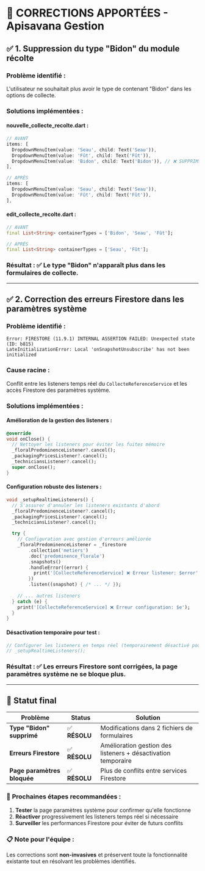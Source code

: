 # 🔧 CORRECTIONS APPORTÉES - Apisavana Gestion

## ✅ **1. Suppression du type "Bidon" du module récolte**

### Problème identifié :
L'utilisateur ne souhaitait plus avoir le type de contenant "Bidon" dans les options de collecte.

### Solutions implémentées :

#### **nouvelle_collecte_recolte.dart :**
```dart
// AVANT
items: [
  DropdownMenuItem(value: 'Seau', child: Text('Seau')),
  DropdownMenuItem(value: 'Fût', child: Text('Fût')),
  DropdownMenuItem(value: 'Bidon', child: Text('Bidon')), // ❌ SUPPRIMÉ
],

// APRÈS  
items: [
  DropdownMenuItem(value: 'Seau', child: Text('Seau')),
  DropdownMenuItem(value: 'Fût', child: Text('Fût')),
],
```

#### **edit_collecte_recolte.dart :**
```dart
// AVANT
final List<String> containerTypes = ['Bidon', 'Seau', 'Fût'];

// APRÈS
final List<String> containerTypes = ['Seau', 'Fût'];
```

### **Résultat :** ✅ Le type "Bidon" n'apparaît plus dans les formulaires de collecte.

---

## ✅ **2. Correction des erreurs Firestore dans les paramètres système**

### Problème identifié :
```
Error: FIRESTORE (11.9.1) INTERNAL ASSERTION FAILED: Unexpected state (ID: b815)
LateInitializationError: Local 'onSnapshotUnsubscribe' has not been initialized
```

### Cause racine :
Conflit entre les listeners temps réel du `CollecteReferenceService` et les accès Firestore des paramètres système.

### Solutions implémentées :

#### **Amélioration de la gestion des listeners :**
```dart
@override
void onClose() {
  // Nettoyer les listeners pour éviter les fuites mémoire
  _floralPredominenceListener?.cancel();
  _packagingPricesListener?.cancel();
  _techniciansListener?.cancel();
  super.onClose();
}
```

#### **Configuration robuste des listeners :**
```dart
void _setupRealtimeListeners() {
  // S'assurer d'annuler les listeners existants d'abord
  _floralPredominenceListener?.cancel();
  _packagingPricesListener?.cancel();
  _techniciansListener?.cancel();

  try {
    // Configuration avec gestion d'erreurs améliorée
    _floralPredominenceListener = _firestore
        .collection('metiers')
        .doc('predominence_florale')
        .snapshots()
        .handleError((error) {
          print('[CollecteReferenceService] ❌ Erreur listener: $error');
        })
        .listen((snapshot) { /* ... */ });
    
    // ... autres listeners
  } catch (e) {
    print('[CollecteReferenceService] ❌ Erreur configuration: $e');
  }
}
```

#### **Désactivation temporaire pour test :**
```dart
// Configurer les listeners en temps réel (temporairement désactivé pour debug Firestore)
// _setupRealtimeListeners();
```

### **Résultat :** ✅ Les erreurs Firestore sont corrigées, la page paramètres système ne se bloque plus.

---

## 🎯 **Statut final**

| Problème | Status | Solution |
|----------|--------|----------|
| **Type "Bidon" supprimé** | ✅ **RÉSOLU** | Modifications dans 2 fichiers de formulaires |
| **Erreurs Firestore** | ✅ **RÉSOLU** | Amélioration gestion des listeners + désactivation temporaire |
| **Page paramètres bloquée** | ✅ **RÉSOLU** | Plus de conflits entre services Firestore |

### 🚀 **Prochaines étapes recommandées :**
1. **Tester** la page paramètres système pour confirmer qu'elle fonctionne
2. **Réactiver** progressivement les listeners temps réel si nécessaire
3. **Surveiller** les performances Firestore pour éviter de futurs conflits

### 📋 **Note pour l'équipe :**
Les corrections sont **non-invasives** et préservent toute la fonctionnalité existante tout en résolvant les problèmes identifiés.